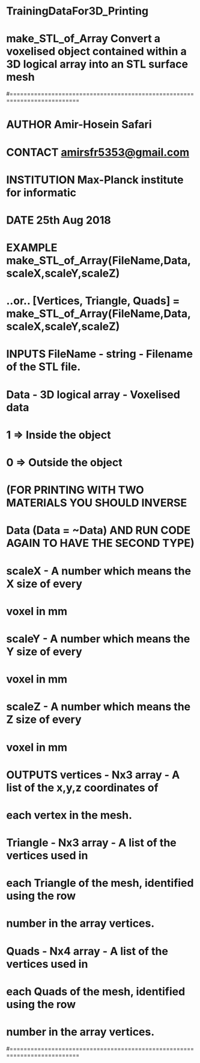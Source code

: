 # TrainingDataFor3D_Printing

# make_STL_of_Array  Convert a voxelised object contained within a 3D logical array into an STL surface mesh
#==========================================================================
# AUTHOR        Amir-Hosein Safari
# CONTACT       amirsfr5353@gmail.com
# INSTITUTION   Max-Planck institute for informatic
# DATE          25th Aug 2018
#
# EXAMPLE       make_STL_of_Array(FileName,Data,scaleX,scaleY,scaleZ)  
#       ..or..  [Vertices, Triangle, Quads] = make_STL_of_Array(FileName,Data,scaleX,scaleY,scaleZ)
#
# INPUTS        FileName   - string            - Filename of the STL file.
#
#               Data  - 3D logical array - Voxelised data
#                                     1 => Inside the object
#                                     0 => Outside the object
#                       (FOR PRINTING WITH TWO MATERIALS YOU SHOULD INVERSE
#                       Data (Data = ~Data) AND RUN CODE AGAIN TO HAVE THE SECOND TYPE)
#
#               scaleX     - A number which means the X size of every
#                       voxel in mm
#               scaleY     - A number which means the Y size of every 
#                       voxel in mm
#               scaleZ     - A number which means the Z size of every
#                       voxel in mm
#
#
# OUTPUTS       vertices - Nx3 array   - A list of the x,y,z coordinates of
#                          each vertex in the mesh.
#               
#               Triangle    - Nx3 array   - A list of the vertices used in
#                          each Triangle of the mesh, identified using the row
#                          number in the array vertices.
#
#               Quads    - Nx4 array   - A list of the vertices used in
#                          each Quads of the mesh, identified using the row
#                          number in the array vertices.
#==========================================================================
